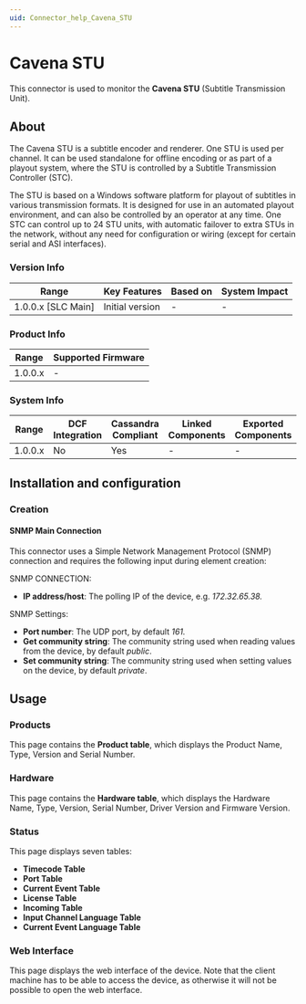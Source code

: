 ```yaml
---
uid: Connector_help_Cavena_STU
---
```


# Cavena STU

This connector is used to monitor the **Cavena STU** (Subtitle Transmission Unit).

## About

The Cavena STU is a subtitle encoder and renderer. One STU is used per channel. It can be used standalone for offline encoding or as part of a playout system, where the STU is controlled by a Subtitle Transmission Controller (STC).

The STU is based on a Windows software platform for playout of subtitles in various transmission formats. It is designed for use in an automated playout environment, and can also be controlled by an operator at any time. One STC can control up to 24 STU units, with automatic failover to extra STUs in the network, without any need for configuration or wiring (except for certain serial and ASI interfaces).

### Version Info

| Range                | Key Features     | Based on     | System Impact     |
|----------------------|------------------|--------------|-------------------|
| 1.0.0.x [SLC Main]   | Initial version  | -            | -                 |

### Product Info

| Range     | Supported Firmware     |
|-----------|------------------------|
| 1.0.0.x   | -                      |

### System Info

| Range     | DCF Integration     | Cassandra Compliant     | Linked Components     | Exported Components     |
|-----------|---------------------|-------------------------|-----------------------|-------------------------|
| 1.0.0.x   | No                  | Yes                     | -                     | -                       |

## Installation and configuration

### Creation

#### SNMP Main Connection

This connector uses a Simple Network Management Protocol (SNMP) connection and requires the following input during element creation:

SNMP CONNECTION:

- **IP address/host**: The polling IP of the device, e.g. *172.32.65.38.*

SNMP Settings:

- **Port number**: The UDP port, by default *161.*
- **Get community string**: The community string used when reading values from the device, by default *public*.
- **Set community string**: The community string used when setting values on the device, by default *private*.

## Usage

### Products

This page contains the **Product table**, which displays the Product Name, Type, Version and Serial Number.

### Hardware

This page contains the **Hardware table**, which displays the Hardware Name, Type, Version, Serial Number, Driver Version and Firmware Version.

### Status

This page displays seven tables:

- **Timecode Table**
- **Port Table**
- **Current Event Table**
- **License Table**
- **Incoming Table**
- **Input Channel Language Table**
- **Current Event Language Table**

### Web Interface

This page displays the web interface of the device. Note that the client machine has to be able to access the device, as otherwise it will not be possible to open the web interface.
